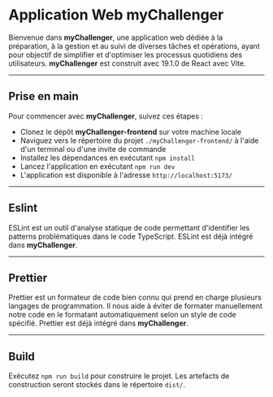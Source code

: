 # Application Web myChallenger

Bienvenue dans **myChallenger**, une application web dédiée à la préparation, à la gestion et au suivi de diverses tâches et opérations, ayant pour objectif de simplifier et d'optimiser les processus quotidiens des utilisateurs.
**myChallenger** est construit avec 19.1.0 de React avec Vite.

---

## Prise en main

Pour commencer avec **myChallenger**, suivez ces étapes :

- Clonez le dépôt **myChallenger-frontend** sur votre machine locale
- Naviguez vers le répertoire du projet `./myChallenger-frontend/` à l'aide d'un terminal ou d'une invite de commande
- Installez les dépendances en exécutant `npm install`
- Lancez l'application en exécutant `npm run dev`
- L'application est disponible à l'adresse `http://localhost:5173/`

---

## Eslint

ESLint est un outil d'analyse statique de code permettant d'identifier les patterns problématiques dans le code TypeScript.
ESLint est déjà intégré dans **myChallenger**.

---

## Prettier

Prettier est un formateur de code bien connu qui prend en charge plusieurs langages de programmation.
Il nous aide à éviter de formater manuellement notre code en le formatant automatiquement selon un style de code spécifié.
Prettier est déjà intégré dans **myChallenger**.

---

## Build

Exécutez `npm run build` pour construire le projet. Les artefacts de construction seront stockés dans le répertoire `dist/`.
